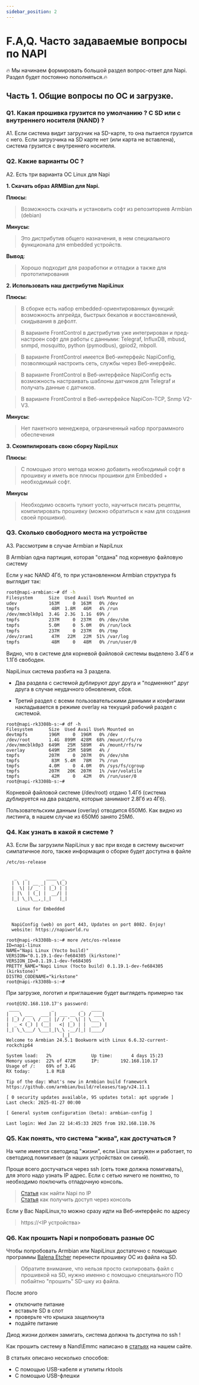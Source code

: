 ```yaml
---
sidebar_position: 2
---
```


# F.A,Q. Часто задаваемые вопросы по NAPI

:fire: Мы начинаем формировать большой раздел вопрос-ответ для Napi. Раздел будет постоянно пополняться.:fire:

## Часть 1. Общие вопросы по ОС и загрузке.

### Q1. Какая прошивка грузится по умолчанию ? С SD или с внутреннего носителя (NAND) ?

A1. Если система видит загрузчик на SD-карте, то она пытается грузится с него. Если загрузчика на SD карте нет (или карта не вставлена), система грузится с внутреннего носителя.


### Q2. Какие варианты ОС ?

А2. Есть три варианта ОС Linux для Napi

**1. Скачать образ ARMBian для Napi.**

**Плюсы:**
>Возможность скачать и установить софт из репозиториев Armbian (debian)

**Минусы:**

>Это дистрибутив общего назначения, в нем специального функционала для embedded устройств.

**Вывод**:

>Хорошо подходит для разработки и отладки а также для прототипирования

**2. Использовать наш дистрибутив NapiLinux**

**Плюсы:**

>В сборке есть набор embedded-ориентированных функций: возможность апгрейда, быстрых бекапов и восстановлений, скидывания в дефолт.

>В варианте FrontControl в дистрибутив уже интегрирован и пред-настроен софт для работы с данными: Telegraf, InfluxDB, mbusd, snmpd, mosquitto, python (pymodbus), gpiod2, mbpoll.

>В варианте FrontControl имеется Веб-интерфейс NapiConfig, позволяющий настроить сеть, службы через Веб-инерфейс.

>В варианте FrontControl в Веб-интерфейсе NapiConfig есть возможность настраивать шаблоны датчиков для Telegraf и получать данные с датчиков.

>В варианте FrontControl в Веб-интерфейсе NapiCon-TCP, Snmp V2-V3.

**Минусы:**

 >Нет пакетного менеджера, ограниченный набор программного обеспечения

**3. Скомпилировать свою сборку NapiLnux**

**Плюсы:**

>С помощью этого метода можно добавить необходимый софт в прошивку и иметь все плюсы прошивки для Embedded + необходимый софт.

**Минусы**

>Необходимо освоить тулкит yocto, научиться писать рецепты, компилировать прошивку (можно обратиться к нам для создания своей прошивки).

### Q3. Сколько свободного места на устройстве

A3. Рассмотрим в случае Armbian и NapiLnux

В Armbian одна партиция, которая "отдана" под корневую файловую систему

Если у нас NAND 4Гб, то при установленном Armbian структура fs выглядит так:

```bash
root@napi-armbian:~# df -h
Filesystem      Size  Used Avail Use% Mounted on
udev            163M     0  163M   0% /dev
tmpfs            48M  1.8M   46M   4% /run
/dev/mmcblk0p1  3.4G  2.3G  1.1G  69% /
tmpfs           237M     0  237M   0% /dev/shm
tmpfs           5.0M     0  5.0M   0% /run/lock
tmpfs           237M     0  237M   0% /tmp
/dev/zram1       47M   22M   22M  51% /var/log
tmpfs            48M     0   48M   0% /run/user/0

```

Видно, что в системе для корневой файловой системы выделено 3.4Гб и 1.1Гб свободен.

 NapiLinux система разбита на 3 раздела.

 - Два раздела с системой дублируют друг друга и "подменяют" друг друга в случае неудачного обновления, сбоя.

 - Третий раздел с всеми пользовательскими данными и конфигами накладывается в режиме overlay на текущий рабочий раздел с системой.

```
root@napi-rk3308b-s:~# df -h
Filesystem      Size  Used Avail Use% Mounted on
devtmpfs        196M     0  196M   0% /dev
/dev/root       1.4G  899M  428M  68% /mount/rfs/ro
/dev/mmcblk0p3  649M   25M  589M   4% /mount/rfs/rw
overlay         649M   25M  589M   4% /
tmpfs           207M     0  207M   0% /dev/shm
tmpfs            83M  5.4M   78M   7% /run
tmpfs           4.0M     0  4.0M   0% /sys/fs/cgroup
tmpfs           207M   20K  207M   1% /var/volatile
tmpfs            42M     0   42M   0% /run/user/0
root@napi-rk3308b-s:~#

```

Корневой файловой системе (/dev/root) отдано 1.4Гб (система дублируется на два раздела, которые занимают 2.8Гб из 4Гб).

Пользовательским данным (overlay) отводится 650Мб. Как видно из листинга, в нашем случае из 650Мб занято 25Мб.

### Q4. Как узнать в какой я системе ?

A3. Если Вы загрузили NapiLinux у вас при входе в систему выскочит симпатичное лого, также информация о сборке будет доступна в файле

`/etc/os-release`

```

   _   _       ____  _
  | \ | | __ _|  _ \(_)
  |  \| |/ _` | |_) | |
  | |\  | (_| |  __/| |
  |_| \_|\__,_|_|   |_|

    Linux for Embedded


  NapiConfig (web) on port 443, Updates on port 8082. Enjoy!
  website: https://napiworld.ru

root@napi-rk3308b-s:~# more /etc/os-release
ID=napi-linux
NAME="Napi Linux (Yocto build)"
VERSION="0.1.19.1-dev-fe684305 (kirkstone)"
VERSION_ID=0.1.19.1-dev-fe684305
PRETTY_NAME="Napi Linux (Yocto build) 0.1.19.1-dev-fe684305 (kirkstone)"
DISTRO_CODENAME="kirkstone"
root@napi-rk3308b-s:~#

```

При загрузке, логотип и приглашение будет выглядеть примерно так

```
root@192.168.110.17's password:
 ____            _          _   ____
|  _ \ ___   ___| | ___ __ (_) / ___|
| |_) / _ \ / __| |/ / '_ \| | \___ \
|  _ < (_) | (__|   <| |_) | |  ___) |
|_| \_\___/ \___|_|\_\ .__/|_| |____/
                     |_|
Welcome to Armbian 24.5.1 Bookworm with Linux 6.6.32-current-rockchip64

System load:   2%           	Up time:       4 days 15:23
Memory usage:  22% of 472M   	IP:	       192.168.110.17
Usage of /:    69% of 3.4G
RX today:      1.8 MiB

Tip of the day: What's new in Armbian build framework https://github.com/armbian/build/releases/tag/v24.11.1

[ 0 security updates available, 95 updates total: apt upgrade ]
Last check: 2025-01-27 00:00

[ General system configuration (beta): armbian-config ]

Last login: Wed Jan 22 14:45:33 2025 from 192.168.110.76
```

### Q5. Как понять, что система "жива", как достучаться ?

На чипе имеется светодиод "жизни", если Linux загружен и работает, то
светодиод помигивает (в наших устройствах он синий).

Проще всего достучаться через ssh (сеть тоже должна помигивать), для этого надо узнать IP адрес. Если с сетью ничего не понятно, то необходимо поключить отладочную консоль.

>[Статья](/software/notes/findip/) как найти Napi по IP \
>[Статья](/software/console/) как получить доступ через консоль

Если у Вас NapiLinux,то можно сразу идти на Веб-интерфейс по адресу

>https://\<IP устройства\>


### Q6. Как прошить Napi и попробовать разные ОС

Чтобы попробовать Armbian или NapiLinux достаточно c помощью программы [Balena Etcher](https://www.balena.io/etcher) перенести прошивку ОС из файла на SD.

>Обратите внимание, что нельзя просто скопировать файл с прошивкой на SD, нужно именно с помощью специального ПО побайтно "прошить" SD-шку из файла.

После этого
 - отключите питание
 - вставьте SD в слот
 - проверьте что крышка защелкнута
 - подайте питание

 Диод жизни должен замигать, система должна ть доступна по ssh !

 Как прошить систему в Nand\Emmc написано в [статьях](/software/category/прошивка-бекап) на нашем сайте.

 В статьях описано несколько способов:

 - С помощью USB-кабеля и утилиты rktools
 - С помощью USB-флешки
